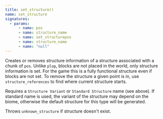 ```yaml
---
title: set_structure()
name: set_structure
signatures:
  - params:
      - name: pos
      - name: structure_name
      - name: set_structurepos
      - name: structure_name
      - name: "null"
---
```


Creates or removes structure information of a structure associated with a chunk
of `pos`. Unlike `plop`, blocks are not placed in the world, only structure
information is set. For the game this is a fully functional structure even if
blocks are not set. To remove the structure a given point is in, use
`structure_references` to find where current structure starts.

Requires a `Structure Variant` or `Standard Structure` name (see above). If
standard name is used, the variant of the structure may depend on the biome,
otherwise the default structure for this type will be generated.

Throws `unknown_structure` if structure doesn't exist.
